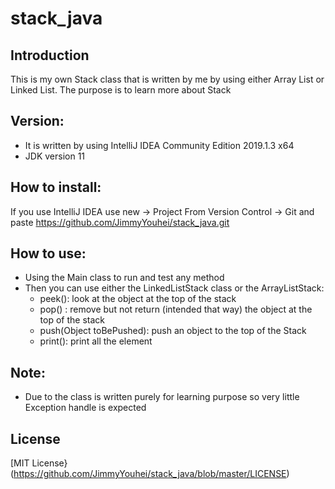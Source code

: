 # stack_java

##  Introduction 
This is my own Stack class that is written by me by using either Array List or Linked List. The purpose is to learn more about Stack  
##  Version: 
-	It is written by using IntelliJ IDEA Community Edition 2019.1.3 x64
-	JDK version 11
##	How to install:
If you use IntelliJ IDEA use new -> Project From Version Control -> Git and paste https://github.com/JimmyYouhei/stack_java.git
##	How to use: 
-	Using the Main class to run and test any method 
-	Then you can use either the LinkedListStack class or the ArrayListStack: 
    -	peek(): look at the object at the top of the stack 
    -	pop() : remove but not return (intended that way) the object at the top of the stack 
    -	push(Object toBePushed): push an object to the top of the Stack  
    -	print(): print all the element
##	Note:
-	Due to the class is written purely for learning purpose so very little Exception handle is expected 
##	License 
[MIT License}(https://github.com/JimmyYouhei/stack_java/blob/master/LICENSE)

